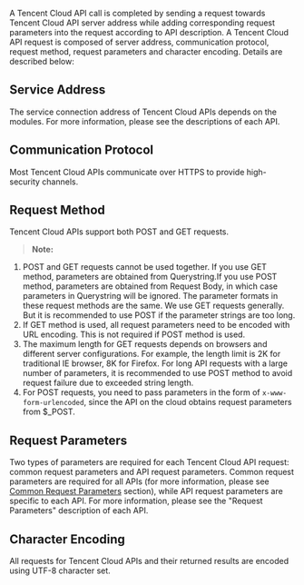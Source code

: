 A Tencent Cloud API call is completed by sending a request towards Tencent Cloud API server address while adding corresponding request parameters into the request according to API description. A Tencent Cloud API request is composed of server address, communication protocol, request method, request parameters and character encoding. Details are described below:

## Service Address
The service connection address of Tencent Cloud APIs depends on the modules. For more information, please see the descriptions of each API.

## Communication Protocol
Most Tencent Cloud APIs communicate over HTTPS to provide high-security channels.

## Request Method
Tencent Cloud APIs support both POST and GET requests.

>**Note:**
1. POST and GET requests cannot be used together. If you use GET method, parameters are obtained from Querystring.If you use POST method, parameters are obtained from Request Body, in which case parameters in Querystring will be ignored. The parameter formats in these request methods are the same. We use GET requests generally. But it is recommended to use POST if the parameter strings are too long.
2. If GET method is used, all request parameters need to be encoded with URL encoding. This is not required if POST method is used.
3. The maximum length for GET requests depends on browsers and different server configurations. For example, the length limit is 2K for traditional IE browser, 8K for Firefox. For long API requests with a large number of parameters, it is recommended to use POST method to avoid request failure due to exceeded string length.
4. For POST requests, you need to pass parameters in the form of `x-www-form-urlencoded`, since the API on the cloud obtains request parameters from $_POST.

## Request Parameters
Two types of parameters are required for each Tencent Cloud API request: common request parameters and API request parameters. Common request parameters are required for all APIs (for more information, please see [Common Request Parameters](https://intl.cloud.tencent.com/document/product/216/1715) section), while API request parameters are specific to each API. For more information, please see the "Request Parameters" description of each API.

## Character Encoding
All requests for Tencent Cloud APIs and their returned results are encoded using UTF-8 character set.

